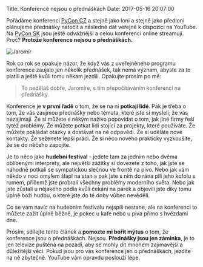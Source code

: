 Title: Konference nejsou o přednáškách
Date: 2017-05-16 20:07:00


Pořádáme konferenci [PyCon CZ](https://cz.pycon.org/) a stejně jako loni a stejně jako předloni plánujeme přednášky natočit a následně dát veřejně k dispozici na YouTube. Na [PyCon SK](https://pycon.sk/) jsou ještě odvážnější a celou konferenci online streamují. Proč? **Protože konference nejsou o přednáškách.**

![Jaromír]({filename}/images/jaromir.jpg)

Rok co rok se opakuje názor, že když vás z uveřejněného programu konference zaujalo jen několik přednášek, tak nemá význam, abyste za to platili a ještě kvůli tomu někam jezdili. Opakujte prosím po mě:

> To neděláš dobře, Jaromíre, s tím přepočítáváním konferencí na přednášky.

Konference je **v první řadě** o tom, že se na ní **potkají lidé**. Pak je třeba o tom, že vás zaujmou přednášky nebo témata, které jste si mysleli, že vás nezajímají. Že si můžete s někým naživo popovídat o tom, jak jiné firmy řeší tytéž problémy. Že můžete potkat lidi stojící za projekty, které používáte. Že můžete pokládat otázky a dostávat na ně odpovědi. Že si uděláte nové kontakty. Že seženete lepší práci. Že si něco nového prakticky vyzkoušíte, že se do něčeho zapojíte.

Je to něco jako **hudební festival** - jedete tam za jedním nebo dvěma oblíbenými interprety, ale největší zážitky si dovezete z toho, jak jste se náhodně potkali se sympatickou slečnou ve frontě na pivo. Nebo jak vám někdo v noci omylem šlápl na stan a pak jste s ním do rána pili jeho kofolu s rumem, přičemž jste probrali všechny problémy moderního světa. Nebo jak jste zůstali u nějakého pódia kvůli čekání na párek a objevili jste díky tomu úplně boží hudbu, o které jste do té doby vůbec nevěděli.

Co se vám navíc na hudebním festivalu nejspíš nestane, ale na konferenci to můžete zažít úplně běžně, je pokec u kafe nebo u piva přímo s hvězdami dne.

Prosím, sdílejte tento článek a **pomozte mi bořit mýtus** o tom, že konference jsou o přednáškách. Nejsou. **Přednášky jsou jen záminka**, je to jen televize puštěná na pozadí, aby se mohly dít mnohem zajímavější a důležitější věci. Pokud jsou pro vás konference jen o přednáškách, jezdíte na ně zbytečně. YouTube vám opravdu poslouží lépe.
